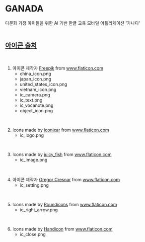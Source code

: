 # GANADA
다문화 가정 아이들을 위한 AI 기반 한글 교육 모바일 어플리케이션 '가나다'
<br><br>

## [아이콘 출처](https://github.com/EunhaKyeong/GANADA/tree/eunha/app/src/main/res/drawable)
<br>

1. <div>아이콘 제작자 <a href="https://www.freepik.com" title="Freepik">Freepik</a> from <a href="https://www.flaticon.com/kr/" title="Flaticon">www.flaticon.com</a></div>

    - china_icon.png
    - japan_icon.png
    - united_states_icon.png
    - vietnam_icon.png
    - ic_camera.png
    - ic_text.png
    - ic_vocanote.png  
    - object_icon.png  

<br>

2.  <div>Icons made by <a href="https://www.flaticon.com/authors/iconixar" title="iconixar">iconixar</a> from <a href="https://www.flaticon.com/" title="Flaticon">www.flaticon.com</a></div>

    - ic_logo.png

<br>

3. <div>Icons made by <a href="https://www.flaticon.com/authors/juicy-fish" title="juicy_fish">juicy_fish</a> from <a href="https://www.flaticon.com/" title="Flaticon">www.flaticon.com</a></div>

    - ic_image.png

<br>

4. <div>아이콘 제작자 <a href="https://www.flaticon.com/kr/authors/gregor-cresnar" title="Gregor Cresnar">Gregor Cresnar</a> from <a href="https://www.flaticon.com/kr/" title="Flaticon">www.flaticon.com</a></div>

    - ic_setting.png

<br>

5. <div>Icons made by <a href="https://www.flaticon.com/authors/roundicons" title="Roundicons">Roundicons</a> from <a href="https://www.flaticon.com/" title="Flaticon">www.flaticon.com</a></div>

    - ic_right_arrow.png

<br>

6. <div>Icons made by <a href="https://www.flaticon.com/authors/handicon" title="Handicon">Handicon</a> from <a href="https://www.flaticon.com/" title="Flaticon">www.flaticon.com</a></div>

    - ic_close.png





